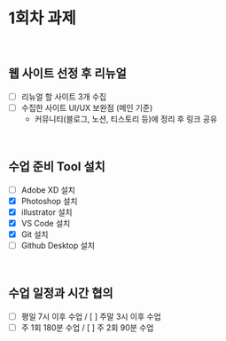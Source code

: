 # 1회차 과제

<br>

## 웹 사이트 선정 후 리뉴얼
- [ ] 리뉴얼 할 사이트 3개 수집
- [ ] 수집한 사이트 UI/UX 보완점 (메인 기준)
  - 커뮤니티(블로그, 노션, 티스토리 등)에 정리 후 링크 공유

<br>


## 수업 준비 Tool 설치
- [ ] Adobe XD 설치
- [x] Photoshop 설치
- [x] illustrator 설치
- [x] VS Code 설치
- [x] Git 설치
- [ ] Github Desktop 설치

<br>

## 수업 일정과 시간 협의
- [ ] 평일 7시 이후 수업 / [ ] 주말 3시 이후 수업
- [ ] 주 1회 180분 수업 / [ ] 주 2회 90분 수업
